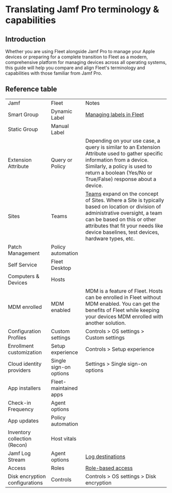 # Translating Jamf Pro terminology & capabilities


## Introduction

Whether you are using Fleet alongside Jamf Pro to manage your Apple devices or preparing for a complete transition to Fleet as a modern, comprehensive platform for managing devices across all operating systems, this guide will help you compare and align Fleet's terminology and capabilities with those familiar from Jamf Pro.


## Reference table

|                                |                        |                                                                                                                                                                                                                                                                                            |
| ------------------------------ | ---------------------- | ------------------------------------------------------------------------------------------------------------------------------------------------------------------------------------------------------------------------------------------------------------------------------------------ |
| Jamf                           | Fleet                  | Notes                                                                                                                                                                                                                                                                                      |
| Smart Group                    | Dynamic Label          | [Managing labels in Fleet](https://fleetdm.com/guides/managing-labels-in-fleet)                                                                                                                                                                                                             |
| Static Group                   | Manual Label           |                                                                                                                                                                                                              |
| Extension Attribute            | Query or Policy        | Depending on your use case, a query is similar to an Extension Attribute used to gather specific information from a device. Similarly, a policy is used to return a boolean (Yes/No or True/False) response about a device.                                                                |
| Sites                          | Teams                  | [Teams](https://fleetdm.com/guides/teams) expand on the concept of Sites. Where a Site is typically based on location or division of administrative oversight, a team can be based on this or other attributes that fit your needs like device baselines, test devices, hardware types, etc.  |
| Patch Management               | Policy automation      |                                                                                                                                                                                                                                                                                            |
| Self Service                   | Fleet Desktop          |                                                                                                                                                                                                                                                                                            |
| Computers & Devices            | Hosts                  |                                                                                                                                                                                                                                                                                            |
| MDM enrolled                   | MDM enabled            | MDM is a feature of Fleet. Hosts can be enrolled in Fleet without MDM enabled. You can get the benefits of Fleet while keeping your devices MDM enrolled with another solution.                                                                                                           |
| Configuration Profiles         | Custom settings        | Controls > OS settings > Custom settings                                                                                                                                                                                                                                                   |
| Enrollment customization       | Setup experience       | Controls > Setup experience                                                                                                                                                                                                                                                                |
| Cloud identity providers       | Single sign-on options | Settings > Single sign-on options                                                                                                                                                                                                                                                          |
| App installers                 | Fleet-maintained apps  |                                                                                                                                                                                                                                                                                            |
| Check-in Frequency             | Agent options          |                                                                                                                                                                                                                                                                                            |
| App updates                    | Policy automation      |                                                                                                                                                                                                                                                                                            |
| Inventory collection (Recon)   | Host vitals            |                                                                                                                                                                                                                                                                                            |
| Jamf Log Stream                | Agent options          | [Log destinations](https://fleetdm.com/guides/log-destinations)                                                                                                                                                                                                                            |
| Access                         | Roles                  | [Role-based access](https://fleetdm.com/guides/role-based-access)                                                                                                                                                                                                                          |
| Disk encryption configurations | Controls               | Controls > OS settings > Disk encryption                                                                                                                                                                                                                                                   |
